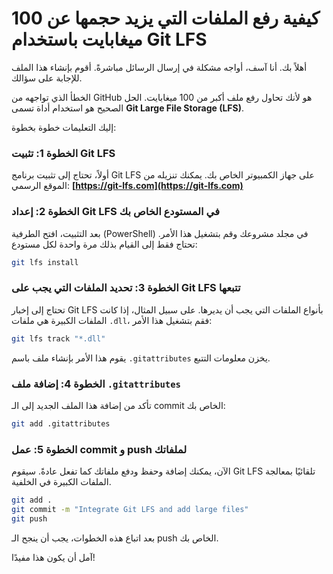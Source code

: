 # كيفية رفع الملفات التي يزيد حجمها عن 100 ميغابايت باستخدام Git LFS

أهلاً بك. أنا آسف، أواجه مشكلة في إرسال الرسائل مباشرةً. أقوم بإنشاء هذا الملف للإجابة على سؤالك.

الخطأ الذي تواجهه من GitHub هو لأنك تحاول رفع ملف أكبر من 100 ميغابايت. الحل الصحيح هو استخدام أداة تسمى **Git Large File Storage (LFS)**.

إليك التعليمات خطوة بخطوة:

### الخطوة 1: تثبيت Git LFS
أولاً، تحتاج إلى تثبيت برنامج Git LFS على جهاز الكمبيوتر الخاص بك. يمكنك تنزيله من الموقع الرسمي:
**[https://git-lfs.com](https://git-lfs.com)**

### الخطوة 2: إعداد Git LFS في المستودع الخاص بك
بعد التثبيت، افتح الطرفية (PowerShell) في مجلد مشروعك وقم بتشغيل هذا الأمر. تحتاج فقط إلى القيام بذلك مرة واحدة لكل مستودع:
```bash
git lfs install
```

### الخطوة 3: تحديد الملفات التي يجب على Git LFS تتبعها
تحتاج إلى إخبار Git LFS بأنواع الملفات التي يجب أن يديرها. على سبيل المثال، إذا كانت الملفات الكبيرة هي ملفات `.dll`، فقم بتشغيل هذا الأمر:
```bash
git lfs track "*.dll"
```
يقوم هذا الأمر بإنشاء ملف باسم `.gitattributes` يخزن معلومات التتبع.

### الخطوة 4: إضافة ملف `.gitattributes`
تأكد من إضافة هذا الملف الجديد إلى الـ commit الخاص بك:
```bash
git add .gitattributes
```

### الخطوة 5: عمل commit و push لملفاتك
الآن، يمكنك إضافة وحفظ ودفع ملفاتك كما تفعل عادةً. سيقوم Git LFS تلقائيًا بمعالجة الملفات الكبيرة في الخلفية.
```bash
git add .
git commit -m "Integrate Git LFS and add large files"
git push
```

بعد اتباع هذه الخطوات، يجب أن ينجح الـ push الخاص بك.

آمل أن يكون هذا مفيدًا!
